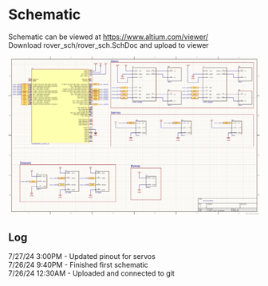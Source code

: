 # Schematic
Schematic can be viewed at https://www.altium.com/viewer/ \
Download rover_sch/rover_sch.SchDoc and upload to viewer

![alt text](https://github.com/K8T-luh-fit/its_rover_two/blob/briantan/backend/schematic/images/rover_sch_2.png)

## Log
7/27/24 3:00PM - Updated pinout for servos \
7/26/24 9:40PM - Finished first schematic \
7/26/24 12:30AM - Uploaded and connected to git